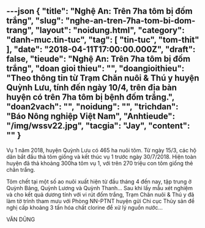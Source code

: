 ---json
{
    "title": "Nghệ An: Trên 7ha tôm bị đốm trắng",
    "slug": "nghe-an-tren-7ha-tom-bi-dom-trang",
    "layout": "noidung.html",
    "category": "danh-muc.tin-tuc",
    "tag": [
        "tin-tuc",
        "tom-thit"
    ],
    "date": "2018-04-11T17:00:00.000Z",
    "draft": false,
    "tieude": "Nghệ An: Trên 7ha tôm bị đốm trắng",
    "doan gioi thieu": "",
    "doangioithieu": "Theo thông tin từ Trạm Chăn nuôi & Thú y huyện Quỳnh Lưu, tính đến ngày 10/4, trên địa bàn huyện có trên 7ha tôm bị bệnh đốm trắng.",
    "doan2vach": "",
    "noidung": "",
    "trichdan": "Báo Nông nghiệp Việt Nam",
    "Anhtieude": "/img/wssv22.jpg",
    "tacgia": "Jay",
    "__content__": ""
}
---
<p><span style="font-size:14px">Vụ 1 năm 2018, huyện Quỳnh Lưu c&oacute; 465 ha nu&ocirc;i t&ocirc;m. Từ ng&agrave;y 15/3, c&aacute;c hộ d&acirc;n bắt đầu thả t&ocirc;m giống v&agrave; kết th&uacute;c vụ 1 trước ng&agrave;y 30/7/2018. Hiện to&agrave;n huyện đ&atilde; thả khoảng 300ha t&ocirc;m vụ 1, với tr&ecirc;n 270 triệu con t&ocirc;m giống thẻ ch&acirc;n trắng.</span></p>

<p><span style="font-size:14px">T&ocirc;m chết tại một số ao nu&ocirc;i xuất hiện từ đầu th&aacute;ng 4 đến nay, tập trung ở Quỳnh Bảng, Quỳnh Lương v&agrave; Quỳnh Thanh... Sau khi lấy mẫu x&eacute;t nghiệm v&agrave; cho kết quả dương t&iacute;nh với vi r&uacute;t đốm trắng, Trạm Chăn nu&ocirc;i &amp; Th&uacute; y đ&atilde; l&agrave;m tờ tr&igrave;nh tham mưu với Ph&ograve;ng NN-PTNT huyện gửi Chi cục Thủy sản đề nghị cấp khoảng 3 tấn h&oacute;a chất clorine để xử l&yacute; nguồn nước...</span></p>

<p><span style="font-size:14px">VĂN DŨNG</span></p>

